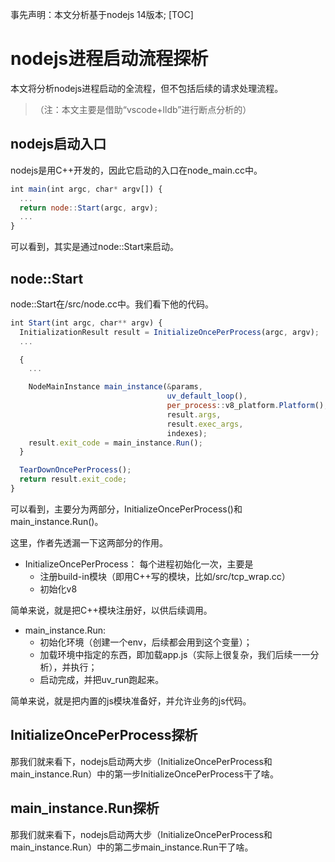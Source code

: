 
事先声明：本文分析基于nodejs 14版本; 
[TOC]
# nodejs进程启动流程探析

本文将分析nodejs进程启动的全流程，但不包括后续的请求处理流程。
>（注：本文主要是借助“vscode+lldb”进行断点分析的）

## nodejs启动入口
nodejs是用C++开发的，因此它启动的入口在node_main.cc中。

```js
int main(int argc, char* argv[]) {
  ...
  return node::Start(argc, argv);
  ...
}
```

可以看到，其实是通过node::Start来启动。

## node::Start

node::Start在/src/node.cc中。我们看下他的代码。

```js
int Start(int argc, char** argv) {
  InitializationResult result = InitializeOncePerProcess(argc, argv);
  ...

  {
    ...

    NodeMainInstance main_instance(&params,
                                   uv_default_loop(),
                                   per_process::v8_platform.Platform(),
                                   result.args,
                                   result.exec_args,
                                   indexes);
    result.exit_code = main_instance.Run();
  }

  TearDownOncePerProcess();
  return result.exit_code;
}
```

可以看到，主要分为两部分，InitializeOncePerProcess()和main_instance.Run()。

这里，作者先透漏一下这两部分的作用。

* InitializeOncePerProcess： 每个进程初始化一次，主要是
  * 注册build-in模块（即用C++写的模块，比如/src/tcp_wrap.cc）
  * 初始化v8

简单来说，就是把C++模块注册好，以供后续调用。

* main_instance.Run: 
  * 初始化环境（创建一个env，后续都会用到这个变量）；
  * 加载环境中指定的东西，即加载app.js（实际上很复杂，我们后续一一分析），并执行；
  * 启动完成，并把uv_run跑起来。

简单来说，就是把内置的js模块准备好，并允许业务的js代码。

## InitializeOncePerProcess探析

那我们就来看下，nodejs启动两大步（InitializeOncePerProcess和main_instance.Run）中的第一步InitializeOncePerProcess干了啥。

## main_instance.Run探析

那我们就来看下，nodejs启动两大步（InitializeOncePerProcess和main_instance.Run）中的第二步main_instance.Run干了啥。
